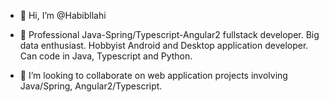 - 👋 Hi, I’m @Habibllahi
- 👀 Professional Java-Spring/Typescript-Angular2 fullstack developer. Big data enthusiast. Hobbyist Android and Desktop application developer. Can code in Java, Typescript and Python. 

- 💞️ I’m looking to collaborate on web application projects involving Java/Spring, Angular2/Typescript.

<!---
Habibllahi/Habibllahi is a ✨ special ✨ repository because its `README.md` (this file) appears on your GitHub proYou can click the Preview link to take a look at your changes.
--->
